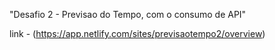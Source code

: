"Desafio 2 - Previsao do Tempo, com o consumo de API" 

link - (https://app.netlify.com/sites/previsaotempo2/overview)

